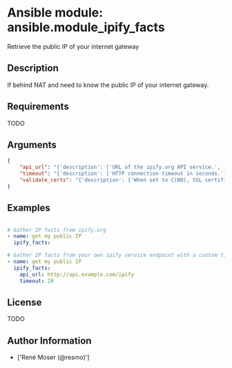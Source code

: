 # Ansible module: ansible.module_ipify_facts


Retrieve the public IP of your internet gateway

## Description

If behind NAT and need to know the public IP of your internet gateway.

## Requirements

TODO

## Arguments

``` json
{
    "api_url": "{'description': ['URL of the ipify.org API service.', 'C(?format=json) will be appended per default.'], 'required': False, 'default': 'https://api.ipify.org'}",
    "timeout": "{'description': ['HTTP connection timeout in seconds.'], 'required': False, 'default': 10, 'version_added': '2.3'}",
    "validate_certs": "{'description': ['When set to C(NO), SSL certificates will not be validated.'], 'required': False, 'default': 'yes', 'version_added': '2.4'}",
}
```

## Examples


``` yaml

# Gather IP facts from ipify.org
- name: get my public IP
  ipify_facts:

# Gather IP facts from your own ipify service endpoint with a custom timeout
- name: get my public IP
  ipify_facts:
    api_url: http://api.example.com/ipify
    timeout: 20

```

## License

TODO

## Author Information
  - ['René Moser (@resmo)']
